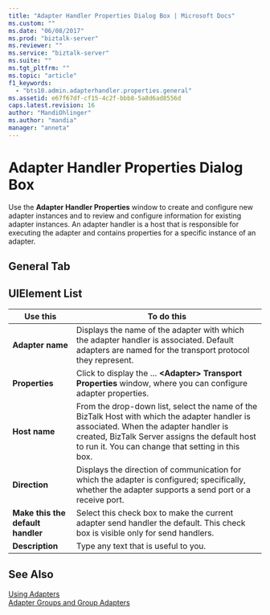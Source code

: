 ```yaml
---
title: "Adapter Handler Properties Dialog Box | Microsoft Docs"
ms.custom: ""
ms.date: "06/08/2017"
ms.prod: "biztalk-server"
ms.reviewer: ""
ms.service: "biztalk-server"
ms.suite: ""
ms.tgt_pltfrm: ""
ms.topic: "article"
f1_keywords: 
  - "bts10.admin.adapterhandler.properties.general"
ms.assetid: e67f67df-cf15-4c2f-bbb8-5a8d6ad8556d
caps.latest.revision: 16
author: "MandiOhlinger"
ms.author: "mandia"
manager: "anneta"
---
```

# Adapter Handler Properties Dialog Box
Use the **Adapter Handler Properties** window to create and configure new adapter instances and to review and configure information for existing adapter instances. An adapter handler is a host that is responsible for executing the adapter and contains properties for a specific instance of an adapter.  
  
## General Tab  
  
## UIElement List  
  
|Use this|To do this|  
|--------------|----------------|  
|**Adapter name**|Displays the name of the adapter with which the adapter handler is associated. Default adapters are named for the transport protocol they represent.|  
|**Properties**|Click to display the … **\<Adapter> Transport Properties** window, where you can configure adapter properties.|  
|**Host name**|From the drop-down list, select the name of the BizTalk Host with which the adapter handler is associated. When the adapter handler is created, BizTalk Server assigns the default host to run it. You can change that setting in this box.|  
|**Direction**|Displays the direction of communication for which the adapter is configured; specifically, whether the adapter supports a send port or a receive port.|  
|**Make this the default handler**|Select this check box to make the current adapter send handler the default. This check box is visible only for send handlers.|  
|**Description**|Type any text that is useful to you.|  
  
## See Also  
 [Using Adapters](../core/using-adapters.md)   
 [Adapter Groups and Group Adapters](../core/adapter-groups-and-group-adapters.md)